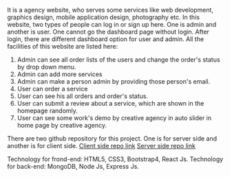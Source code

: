 It is a agency website, who serves some services like web development, graphics design, mobile application design, photography etc.
In this website, two types of people can log in or sign up here. One is admin and another is user. One cannot go the dashboard page without login. After login, there are different dashboard option for user and admin. All the facilities of this website are listed here:
1. Admin can see all order lists of the users and change the order's status by drop down menu.
2. Admin can add more services
3. Admin can make a person admin by providing those person's email.
4. User can order a service
5. User can see his all orders and order's status.
6. User can submit a review about a service, which are shown in the homepage randomly.
7. User can see some work's demo by creative agency in auto slider in home page by creative agency.

There are two github repository for this project. One is for server side and another is for client side.
[Client side repo link](https://github.com/rokydas/creative-agency-client)
[Server side repo link](https://github.com/rokydas/creative-agency-server)

Technology for frond-end: HTML5, CSS3, Bootstrap4, React Js.
Technology for back-end: MongoDB, Node Js, Express Js.
